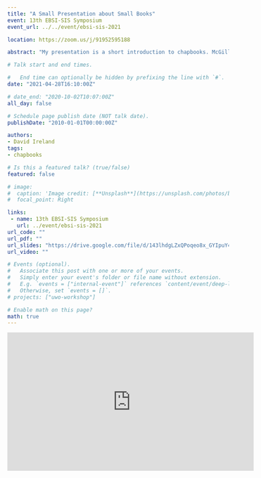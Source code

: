 ```yaml
---
title: "A Small Presentation about Small Books"
event: 13th EBSI-SIS Symposium
event_url: ../../event/ebsi-sis-2021

location: https://zoom.us/j/91952595188

abstract: "My presentation is a short introduction to chapbooks. McGill’s library has a large, digitized collection of chapbooks, and I hope to address some of the material aspects of chapbooks—how were they printed, circulated, etc.—and how these books were used in literary culture. Another interest surrounding chapbooks is how the common stories in these books changed over time or among different printers."

# Talk start and end times.

#   End time can optionally be hidden by prefixing the line with `#`.
date: "2021-04-28T16:10:00Z"

# date_end: "2020-10-02T10:07:00Z"
all_day: false

# Schedule page publish date (NOT talk date).
publishDate: "2010-01-01T00:00:00Z"

authors:
- David Ireland
tags:
- chapbooks

# Is this a featured talk? (true/false)
featured: false

# image:
#  caption: 'Image credit: [**Unsplash**](https://unsplash.com/photos/bzdhc5b3Bxs)'
#  focal_point: Right

links:
 - name: 13th EBSI-SIS Symposium
   url: ../event/ebsi-sis-2021
url_code: ""
url_pdf: ""
url_slides: "https://drive.google.com/file/d/143lhdgLZxQPoqeo8x_GYIpuY4BcK4yzs/view?usp=sharing"
url_video: ""

# Events (optional).
#   Associate this post with one or more of your events.
#   Simply enter your event's folder or file name without extension.
#   E.g. `events = ["internal-event"]` references `content/event/deep-learning/index.md`.
#   Otherwise, set `events = []`.
# projects: ["uwo-workshop"]

# Enable math on this page?
math: true
---
```

<iframe width="560" height="315" src="https://www.youtube.com/embed/0u7VGgqZEIc" title="YouTube video player" frameborder="0" allow="accelerometer; autoplay; clipboard-write; encrypted-media; gyroscope; picture-in-picture" allowfullscreen></iframe>
